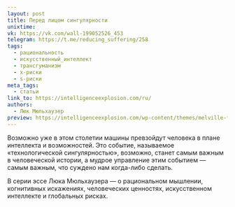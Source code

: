 ```yaml
---
layout: post
title: Перед лицом сингулярности
unixtime: 
vk: https://vk.com/wall-199052526_453
telegram: https://t.me/reducing_suffering/258
tags:
  - рациональность
  - искусственный_интеллект
  - трансгуманизм
  - x-риски
  - s-риски
meta_tags:
  - статьи
link_to: https://intelligenceexplosion.com/ru/
authors:
  - Люк Мюльхаузер
preview: https://intelligenceexplosion.com/wp-content/themes/melville-facingthesingularity.com/images/header.png
---
```

Возможно уже в этом столетии машины превзойдут человека в плане интеллекта и возможностей. Это событие, называемое «технологической сингулярностью», возможно, станет самым важным в человеческой истории, а мудрое управление этим событием — самым важным, что суждено нам когда-либо сделать.  

В серии эссе Люка Мюльхаузера — о рациональном мышлении, когнитивных искажениях, человеческих ценностях, искусственном интеллекте и глобальных рисках.
